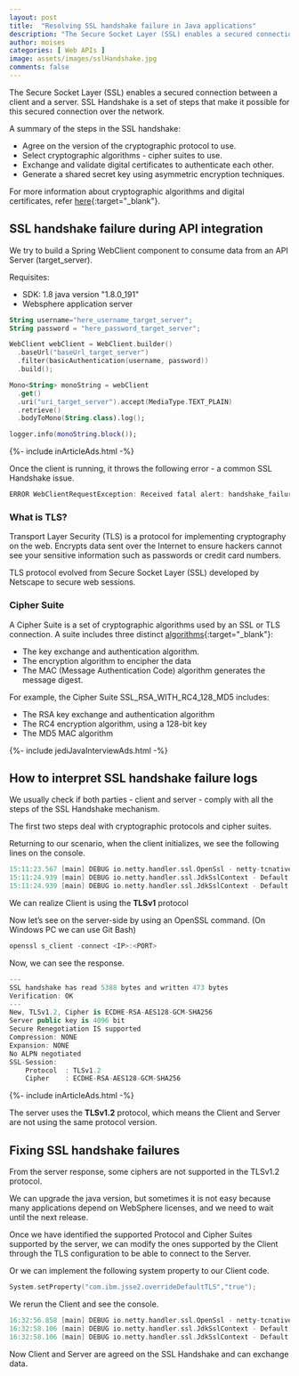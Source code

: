 ```yaml
---
layout: post
title:  "Resolving SSL handshake failure in Java applications"
description: "The Secure Socket Layer (SSL) enables a secured connection between a client and a server."
author: moises
categories: [ Web APIs ]
image: assets/images/sslHandshake.jpg
comments: false
---
```


The Secure Socket Layer (SSL) enables a secured connection between a client and a server. SSL Handshake is a set of steps that make it possible for this secured connection over the network.

A summary of the steps in the SSL handshake:

- Agree on the version of the cryptographic protocol to use.
- Select cryptographic algorithms - cipher suites to use.
- Exchange and validate digital certificates to authenticate each other.
- Generate a shared secret key using asymmetric encryption techniques.

For more information about cryptographic algorithms and digital certificates, refer [here](https://www.ibm.com/docs/en/ibm-mq/9.3?topic=overview-cryptographic-security-protocols-tls){:target="_blank"}.

## SSL handshake failure during API integration

We try to build a Spring WebClient component to consume data from an API Server (target_server).

Requisites:

- SDK: 1.8 java version "1.8.0_191"
- Websphere application server

```kotlin
String username="here_username_target_server";
String password = "here_password_target_server";

WebClient webClient = WebClient.builder()
  .baseUrl("baseUrl_target_server")
  .filter(basicAuthentication(username, password))
  .build();

Mono<String> monoString = webClient
  .get()
  .uri("uri_target_server").accept(MediaType.TEXT_PLAIN)
  .retrieve()
  .bodyToMono(String.class).log();

logger.info(monoString.block());
```

<div>
{%- include inArticleAds.html -%}
</div>

Once the client is running, it throws the following error - a common SSL Handshake issue.

```kotlin
ERROR WebClientRequestException: Received fatal alert: handshake_failure; nested exception is javax.net.ssl.SSLException: Received fatal alert: handshake_failure)
```

### What is TLS?

Transport Layer Security (TLS) is a protocol for implementing cryptography on the web. Encrypts data sent over the Internet to ensure hackers cannot see your sensitive information such as passwords or credit card numbers.

TLS protocol evolved from Secure Socket Layer (SSL) developed by Netscape to secure web sessions. 

### Cipher Suite

A Cipher Suite is a set of cryptographic algorithms used by an SSL or TLS connection. A suite includes three distinct [algorithms](https://codersite.dev/big-o-notation-analysis-of-algorithms/){:target="_blank"}:

- The key exchange and authentication algorithm.
- The encryption algorithm to encipher the data
- The MAC (Message Authentication Code) algorithm generates the message digest.

For example, the Cipher Suite SSL_RSA_WITH_RC4_128_MD5 includes:

- The RSA key exchange and authentication algorithm
- The RC4 encryption algorithm, using a 128-bit key
- The MD5 MAC algorithm

<div>
{%- include jediJavaInterviewAds.html -%}
</div>

## How to interpret SSL handshake failure logs

We usually check if both parties - client and server - comply with all the steps of the SSL Handshake mechanism.

The first two steps deal with cryptographic protocols and cipher suites.

Returning to our scenario, when the client initializes, we see the following lines on the console.

```kotlin
15:11:23.567 [main] DEBUG io.netty.handler.ssl.OpenSsl - netty-tcnative not in the classpath; OpenSslEngine will be unavailable.
15:11:24.939 [main] DEBUG io.netty.handler.ssl.JdkSslContext - Default protocols (JDK): [TLSv1]
15:11:24.939 [main] DEBUG io.netty.handler.ssl.JdkSslContext - Default cipher suites (JDK): [TLS_ECDHE_ECDSA_WITH_AES_256_GCM_SHA384, TLS_ECDHE_ECDSA_WITH_AES_128_GCM_SHA256, TLS_ECDHE_RSA_WITH_AES_128_GCM_SHA256, TLS_ECDHE_RSA_WITH_AES_256_GCM_SHA384, TLS_ECDHE_RSA_WITH_AES_128_CBC_SHA, TLS_ECDHE_RSA_WITH_AES_256_CBC_SHA, TLS_RSA_WITH_AES_128_GCM_SHA256, TLS_RSA_WITH_AES_128_CBC_SHA, TLS_RSA_WITH_AES_256_CBC_SHA]

```

We can realize Client is using the **TLSv1** protocol

Now let’s see on the server-side by using an OpenSSL command. (On Windows PC we can use Git Bash)

```kotlin
openssl s_client -connect <IP>:<PORT>
```

Now, we can see the response.

```kotlin
---
SSL handshake has read 5388 bytes and written 473 bytes
Verification: OK
---
New, TLSv1.2, Cipher is ECDHE-RSA-AES128-GCM-SHA256
Server public key is 4096 bit
Secure Renegotiation IS supported
Compression: NONE
Expansion: NONE
No ALPN negotiated
SSL-Session:
    Protocol  : TLSv1.2
    Cipher    : ECDHE-RSA-AES128-GCM-SHA256
```
<div>
{%- include inArticleAds.html -%}
</div>

The server uses the **TLSv1.2** protocol, which means the Client and Server are not using the same protocol version.

## Fixing SSL handshake failures

From the server response, some ciphers are not supported in the TLSv1.2 protocol.

We can upgrade the java version, but sometimes it is not easy because many applications depend on WebSphere licenses, and we need to wait until the next release.

Once we have identified the supported Protocol and Cipher Suites supported by the server, we can modify the ones supported by the Client through the TLS configuration to be able to connect to the Server.

Or we can implement the following system property to our Client code.

```kotlin
System.setProperty("com.ibm.jsse2.overrideDefaultTLS","true");
```

We rerun the Client and see the console.

```kotlin
16:32:56.858 [main] DEBUG io.netty.handler.ssl.OpenSsl - netty-tcnative not in the classpath; OpenSslEngine will be unavailable.
16:32:58.106 [main] DEBUG io.netty.handler.ssl.JdkSslContext - Default protocols (JDK): [TLSv1.2, TLSv1.1, TLSv1]
16:32:58.106 [main] DEBUG io.netty.handler.ssl.JdkSslContext - Default cipher suites (JDK): [TLS_ECDHE_ECDSA_WITH_AES_256_GCM_SHA384, TLS_ECDHE_ECDSA_WITH_AES_128_GCM_SHA256, TLS_ECDHE_RSA_WITH_AES_128_GCM_SHA256, TLS_ECDHE_RSA_WITH_AES_256_GCM_SHA384, TLS_ECDHE_RSA_WITH_AES_128_CBC_SHA, TLS_ECDHE_RSA_WITH_AES_256_CBC_SHA, TLS_RSA_WITH_AES_128_GCM_SHA256, TLS_RSA_WITH_AES_128_CBC_SHA, TLS_RSA_WITH_AES_256_CBC_SHA]

```

Now Client and Server are agreed on the SSL Handshake and can exchange data.
